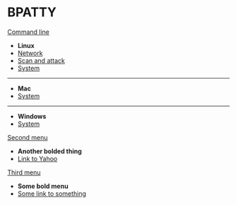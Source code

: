 BPATTY
======

[Command line]()

- **Linux**
- [Network](command_line/linux/network/index.md)
- [Scan and attack](command_line/linux/scan-and-attack/index.md)
- [System](command_line/linux/system/index.md)
- ---
- **Mac**
- [System](command_line/mac/system/index.md)
- ---
- **Windows**
- [System](command_line/windows/system/index.md)

[Second menu]()

- **Another bolded thing**
- [Link to Yahoo](https://yahoo.com)

[Third menu]()
- **Some bold menu**
-	[Some link to something](https://7ms.us)
